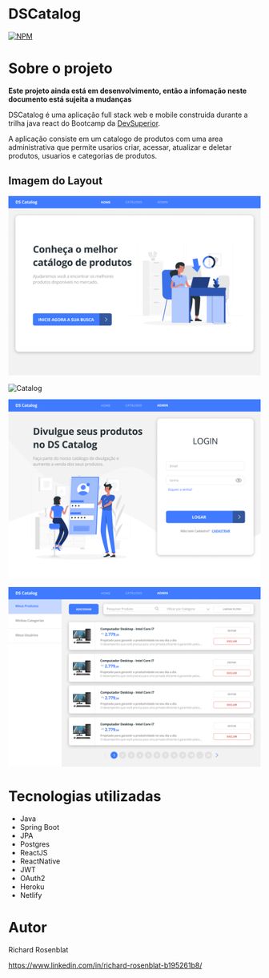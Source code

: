 # DSCatalog
[![NPM](https://img.shields.io/npm/l/react)](https://github.com/RichardRosenblat/dscatalog-bootcamp-devsuperior/blob/main/LICENSE) 


# Sobre o projeto
**Este projeto ainda está em desenvolvimento, então a infomação neste documento está sujeita a mudanças**

DSCatalog é uma aplicação full stack web e mobile construida durante a trilha java react do Bootcamp da [DevSuperior](https://github.com/devsuperior "Github da DevSuperior").

A aplicação consiste em um catalogo de produtos com uma area administrativa que permite usarios criar, acessar, atualizar e deletar produtos, usuarios e categorias de produtos.

## Imagem do Layout
![Home](https://github.com/RichardRosenblat/github-assets/blob/main/dscatalog/HOME.png)

![Catalog](https://github.com/RichardRosenblat/github-assets/blob/main/dscatalog/CAT%C3%81LOGO.png)

![LOGIN](https://github.com/RichardRosenblat/github-assets/blob/main/dscatalog/LOGIN.png)

![CRUD do produto](https://github.com/RichardRosenblat/github-assets/blob/main/dscatalog/CRUD%20DO%20PRODUTO.png)

# Tecnologias utilizadas
- Java
- Spring Boot
- JPA
- Postgres
- ReactJS
- ReactNative
- JWT
- OAuth2
- Heroku
- Netlify


# Autor

Richard Rosenblat

https://www.linkedin.com/in/richard-rosenblat-b195261b8/
